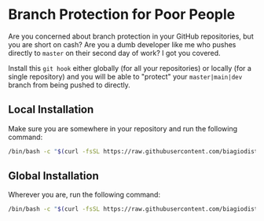 # Branch Protection for Poor People

Are you concerned about branch protection in your GitHub repositories, but you are short on cash?
Are you a dumb developer like me who pushes directly to `master` on their second day of work?
I got you covered.

Install this `git hook` either globally (for all your repositories) or locally (for a single repository)
and you will be able to "protect" your `master|main|dev` branch from being pushed to directly.

## Local Installation

Make sure you are somewhere in your repository and run the following command:

```bash
/bin/bash -c "$(curl -fsSL https://raw.githubusercontent.com/biagiodistefano/branch-protection-for-poor-people/main/install_local_hooks.sh)"
```

## Global Installation

Wherever you are, run the following command:

```bash
/bin/bash -c "$(curl -fsSL https://raw.githubusercontent.com/biagiodistefano/branch-protection-for-poor-people/main/install_global_hooks.sh)"
```
